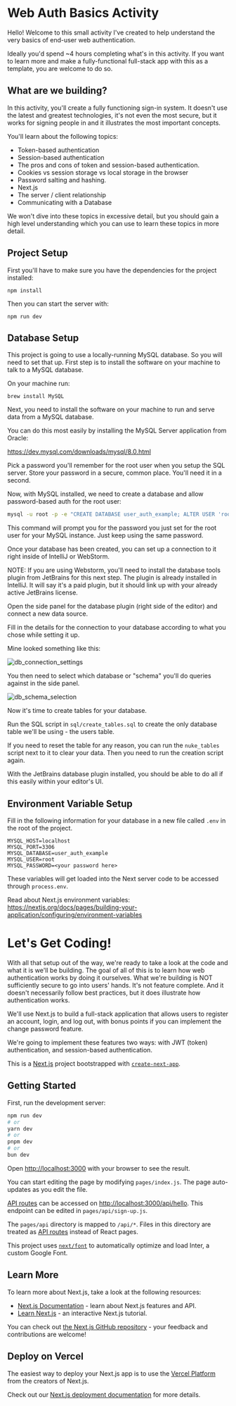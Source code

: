 # Web Auth Basics Activity

Hello! Welcome to this small activity I've created to help understand the very basics of end-user web authentication.

Ideally you'd spend ~4 hours completing what's in this activity. If you want to learn more and make a fully-functional
full-stack app with this as a template, you are welcome to do so.

## What are we building? 

In this activity, you'll create a fully functioning sign-in system. It doesn't use the latest and greatest technologies,
it's not even the most secure, but it works for signing people in and it illustrates the most important concepts. 

You'll learn about the following topics:

- Token-based authentication
- Session-based authentication
- The pros and cons of token and session-based authentication.
- Cookies vs session storage vs local storage in the browser
- Password salting and hashing.
- Next.js
- The server / client relationship
- Communicating with a Database

We won't dive into these topics in excessive detail, but you should gain a high level understanding which you can 
use to learn these topics in more detail.

## Project Setup

First you'll have to make sure you have the dependencies for the project installed:

```
npm install
```

Then you can start the server with:

```
npm run dev
```

## Database Setup

This project is going to use a locally-running MySQL database. So you will need to set that up.
First step is to install the software on your machine to talk to a MySQL database.

On your machine run:

```
brew install MySQL
```

Next, you need to install the software on your machine to run and serve data from a MySQL database.

You can do this most easily by installing the MySQL Server application from Oracle: 

https://dev.mysql.com/downloads/mysql/8.0.html

Pick a password you'll remember for the root user when you setup the SQL server. 
Store your password in a secure, common place. You'll need it in a second.

Now, with MySQL installed, we need to create a database and allow password-based auth for the root user: 

```bash
mysql -u root -p -e "CREATE DATABASE user_auth_example; ALTER USER 'root'@'localhost' IDENTIFIED WITH mysql_native_password BY '<your root db user password>'"
```

This command will prompt you for the password you just set for the root user for your MySQL instance. Just keep using the same password.

Once your database has been created, you can set up a connection to it right inside of IntelliJ or WebStorm.

NOTE: If you are using Webstorm, you'll need to install the database tools plugin from JetBrains for this next step. 
The plugin is already installed in IntelliJ. It will say it's a paid plugin, but it should link up with your already active
JetBrains license.

Open the side panel for the database plugin (right side of the editor) and connect a new data source. 

Fill in the details for the connection to your database according to what you chose while setting it up.

Mine looked something like this:

![db_connection_settings](https://github.com/user-attachments/assets/bffc87a6-1570-4441-ad44-54f94a54bd2b)

You then need to select which database or "schema" you'll do queries against in the side panel.

![db_schema_selection](https://github.com/user-attachments/assets/31fc8e88-be60-4dc9-a000-cf45d99ae3f9)

Now it's time to create tables for your database.

Run the SQL script in `sql/create_tables.sql` to create the only database table we'll be using - the users table.

If you need to reset the table for any reason, you can run the `nuke_tables` script next to it to clear your data. Then you
need to run the creation script again.

With the JetBrains database plugin installed, you should be able to do all if this easily within your editor's UI.

## Environment Variable Setup

Fill in the following information for your database in a new file called `.env` in the root of the project.

```
MYSQL_HOST=localhost
MYSQL_PORT=3306
MYSQL_DATABASE=user_auth_example
MYSQL_USER=root
MYSQL_PASSWORD=<your password here>
```

These variables will get loaded into the Next server code to be accessed through `process.env`.

Read about Next.js environment variables: https://nextjs.org/docs/pages/building-your-application/configuring/environment-variables

# Let's Get Coding!

With all that setup out of the way, we're ready to take a look at the code and what it is we'll be building.
The goal of all of this is to learn how web authentication works by doing it ourselves. What we're building
is NOT sufficiently secure to go into users' hands. It's not feature complete. And it doesn't necessarily follow best practices,
but it does illustrate how authentication works. 

We'll use Next.js to build a full-stack application that allows users to register an account, login, and log out, with 
bonus points if you can implement the change password feature.

We're going to implement these features two ways: with JWT (token) authentication, and session-based authentication.
















This is a [Next.js](https://nextjs.org/) project bootstrapped with [`create-next-app`](https://github.com/vercel/next.js/tree/canary/packages/create-next-app).

## Getting Started

First, run the development server:

```bash
npm run dev
# or
yarn dev
# or
pnpm dev
# or
bun dev
```

Open [http://localhost:3000](http://localhost:3000) with your browser to see the result.

You can start editing the page by modifying `pages/index.js`. The page auto-updates as you edit the file.

[API routes](https://nextjs.org/docs/api-routes/introduction) can be accessed on [http://localhost:3000/api/hello](http://localhost:3000/api/hello). This endpoint can be edited in `pages/api/sign-up.js`.

The `pages/api` directory is mapped to `/api/*`. Files in this directory are treated as [API routes](https://nextjs.org/docs/api-routes/introduction) instead of React pages.

This project uses [`next/font`](https://nextjs.org/docs/basic-features/font-optimization) to automatically optimize and load Inter, a custom Google Font.

## Learn More

To learn more about Next.js, take a look at the following resources:

- [Next.js Documentation](https://nextjs.org/docs) - learn about Next.js features and API.
- [Learn Next.js](https://nextjs.org/learn) - an interactive Next.js tutorial.

You can check out [the Next.js GitHub repository](https://github.com/vercel/next.js/) - your feedback and contributions are welcome!

## Deploy on Vercel

The easiest way to deploy your Next.js app is to use the [Vercel Platform](https://vercel.com/new?utm_medium=default-template&filter=next.js&utm_source=create-next-app&utm_campaign=create-next-app-readme) from the creators of Next.js.

Check out our [Next.js deployment documentation](https://nextjs.org/docs/deployment) for more details.
